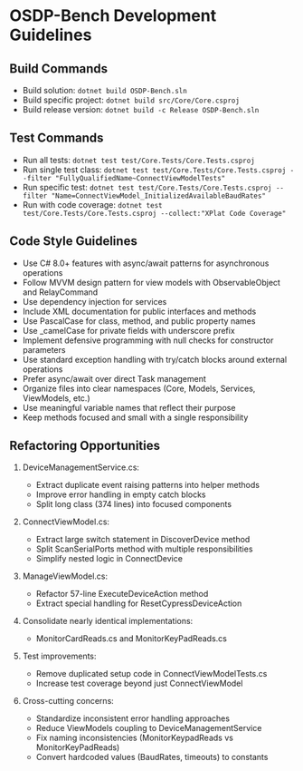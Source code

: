# OSDP-Bench Development Guidelines

## Build Commands
- Build solution: `dotnet build OSDP-Bench.sln`
- Build specific project: `dotnet build src/Core/Core.csproj`
- Build release version: `dotnet build -c Release OSDP-Bench.sln`

## Test Commands
- Run all tests: `dotnet test test/Core.Tests/Core.Tests.csproj`
- Run single test class: `dotnet test test/Core.Tests/Core.Tests.csproj --filter "FullyQualifiedName~ConnectViewModelTests"`
- Run specific test: `dotnet test test/Core.Tests/Core.Tests.csproj --filter "Name=ConnectViewModel_InitializedAvailableBaudRates"`
- Run with code coverage: `dotnet test test/Core.Tests/Core.Tests.csproj --collect:"XPlat Code Coverage"`

## Code Style Guidelines
- Use C# 8.0+ features with async/await patterns for asynchronous operations
- Follow MVVM design pattern for view models with ObservableObject and RelayCommand
- Use dependency injection for services
- Include XML documentation for public interfaces and methods
- Use PascalCase for class, method, and public property names
- Use _camelCase for private fields with underscore prefix
- Implement defensive programming with null checks for constructor parameters
- Use standard exception handling with try/catch blocks around external operations
- Prefer async/await over direct Task management
- Organize files into clear namespaces (Core, Models, Services, ViewModels, etc.)
- Use meaningful variable names that reflect their purpose
- Keep methods focused and small with a single responsibility

## Refactoring Opportunities

1. DeviceManagementService.cs: 
   - Extract duplicate event raising patterns into helper methods
   - Improve error handling in empty catch blocks
   - Split long class (374 lines) into focused components

2. ConnectViewModel.cs:
   - Extract large switch statement in DiscoverDevice method
   - Split ScanSerialPorts method with multiple responsibilities
   - Simplify nested logic in ConnectDevice

3. ManageViewModel.cs:
   - Refactor 57-line ExecuteDeviceAction method
   - Extract special handling for ResetCypressDeviceAction

4. Consolidate nearly identical implementations:
   - MonitorCardReads.cs and MonitorKeyPadReads.cs

5. Test improvements:
   - Remove duplicated setup code in ConnectViewModelTests.cs
   - Increase test coverage beyond just ConnectViewModel

6. Cross-cutting concerns:
   - Standardize inconsistent error handling approaches
   - Reduce ViewModels coupling to DeviceManagementService
   - Fix naming inconsistencies (MonitorKeypadReads vs MonitorKeyPadReads)
   - Convert hardcoded values (BaudRates, timeouts) to constants